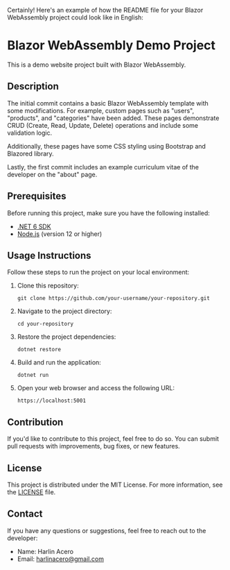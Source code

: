 Certainly! Here's an example of how the README file for your Blazor WebAssembly project could look like in English:

# Blazor WebAssembly Demo Project

This is a demo website project built with Blazor WebAssembly.

## Description

The initial commit contains a basic Blazor WebAssembly template with some modifications. For example, custom pages such as "users", "products", and "categories" have been added. These pages demonstrate CRUD (Create, Read, Update, Delete) operations and include some validation logic.

Additionally, these pages have some CSS styling using Bootstrap and Blazored library.

Lastly, the first commit includes an example curriculum vitae of the developer on the "about" page.

## Prerequisites

Before running this project, make sure you have the following installed:

- [.NET 6 SDK](https://dotnet.microsoft.com/download/dotnet/6.0)
- [Node.js](https://nodejs.org) (version 12 or higher)

## Usage Instructions

Follow these steps to run the project on your local environment:

1. Clone this repository:

   ```
   git clone https://github.com/your-username/your-repository.git
   ```

2. Navigate to the project directory:

   ```
   cd your-repository
   ```

3. Restore the project dependencies:

   ```
   dotnet restore
   ```

4. Build and run the application:

   ```
   dotnet run
   ```

5. Open your web browser and access the following URL:

   ```
   https://localhost:5001
   ```

## Contribution

If you'd like to contribute to this project, feel free to do so. You can submit pull requests with improvements, bug fixes, or new features.

## License

This project is distributed under the MIT License. For more information, see the [LICENSE](LICENSE) file.

## Contact

If you have any questions or suggestions, feel free to reach out to the developer:

- Name: Harlin Acero
- Email: harlinacero@gmail.com

